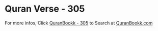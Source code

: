 # Quran Verse - 305 

For more infos, Click [QuranBookk - 305](https://www.quranbookk.com/quran/search?q=305) to Search at [QuranBookk.com](http://quranbookk.com/)